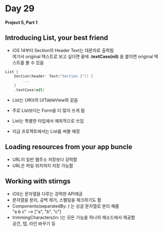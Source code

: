 # Day 29
#### Project 5, Part 1

## Introducing List, your best friend

* iOS 14부터 Section의 Header Text는 대문자로 출력됨   
 여기서 original 텍스트로 보고 싶다면 끝에 **.textCase(nil)** 을 붙이면 original 텍스트를 볼 수 있음

```swift
List {
    Section(header: Text("Section 1")) {
        ...
    }
    .textCase(nil)
```
* List는 UIKit의 UITableView와 같음
* 주로 List보다는 Form을 더 많이 쓰게 됨
* List는 특별한 타입에서 예외적으로 쓰임

* 지금 프로젝트에서는 List를 써볼 예정




## Loading resources from your app buncle
* URL이 일반 웹주소 저장보다 강력함
* URL은 파일 위치까지 저장 가능함


## Working with stirngs
* iOS는 문자열을 다루는 강력한 API제공
* 문자열을 분리, 공백 제거, 스펠링을 체크하기도 함   
* Components(separatedBy: ) 는 싱글 문자열로 분리 해줌   
"a b c" --> ["a", "b", "c"]
* trimmingCharacters(in: )는 모든 기능을 하나의 메소드에서 제공함   
공간, 텝, 라인 바꾸기 등







